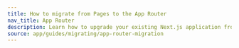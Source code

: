 ```yaml
---
title: How to migrate from Pages to the App Router
nav_title: App Router
description: Learn how to upgrade your existing Next.js application from the Pages Router to the App Router.
source: app/guides/migrating/app-router-migration
---
```

